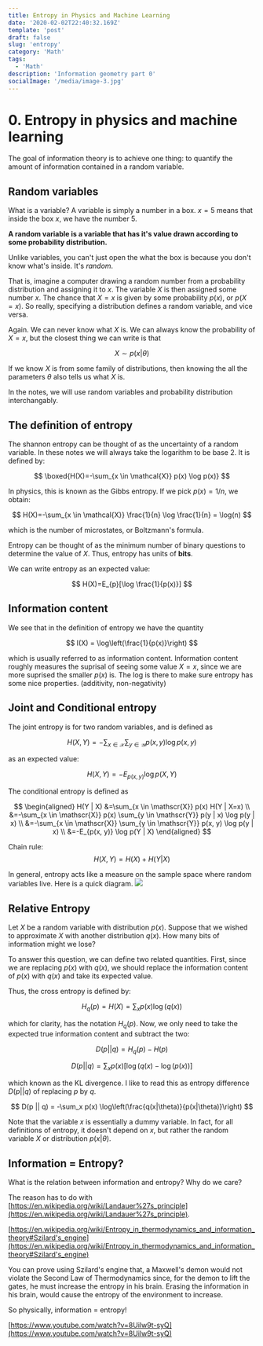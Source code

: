 ```yaml
---
title: Entropy in Physics and Machine Learning
date: '2020-02-02T22:40:32.169Z'
template: 'post'
draft: false
slug: 'entropy'
category: 'Math'
tags:
  - 'Math'
description: 'Information geometry part 0'
socialImage: '/media/image-3.jpg'
---
```


# 0. Entropy in physics and machine learning

The goal of information theory is to achieve one thing: to quantify the amount of information contained in a random variable. 

## Random variables

What is a variable? A variable is simply a number in a box. $x = 5$ means that inside the box $x$, we have the number 5. 

**A random variable is a variable that has it's value drawn according to some probability distribution.**

Unlike variables, you can't just open the what the box is because you don't know what's inside. It's *random*.  

That is, imagine a computer drawing a random number from a probability distribution and assigning it to $x$. The variable $X$ is then assigned some number $x$. The chance that $X = x$ is given by some probability $p(x)$, or $p(X = x)$. So really, specifying a distribution defines a random variable, and vice versa. 

Again. We can never know what $X$ is. We can always know the probability of $X = x$, but the closest thing we can write is that 

$$
X \sim p(x | \theta)
$$

If we know $X$ is from some family of distributions, then knowing the all the parameters $\theta$ also tells us what $X$ is.

In the notes, we will use random variables and probability distribution interchangably. 

## The definition of entropy

The shannon entropy can be thought of as the uncertainty of a random variable. In these notes we will always take the logarithm to be base 2. It is defined by:

$$
\boxed{H(X)=-\sum_{x \in \mathcal{X}} p(x) \log p(x)}
$$

In physics, this is known as the Gibbs entropy. If we pick $p(x) = 1/n$, we obtain:

$$
H(X)=-\sum_{x \in \mathcal{X}} \frac{1}{n} \log \frac{1}{n} = \log(n)
$$

which is the number of microstates, or Boltzmann's formula.

Entropy can be thought of as the minimum number of binary questions to determine the value of $X$. Thus, entropy has units of **bits**.

We can write entropy as an expected value:

$$
H(X)=E_{p}[\log \frac{1}{p(x)}]
$$

## Information content

We see that in the definition of entropy we have the quantity

$$
I(X) = \log\left(\frac{1}{p(x)}\right)
$$

which is usually referred to as information content. Information content roughly measures the suprisal of seeing some value $X = x$, since we are more suprised the smaller $p(x)$ is. The log is there to make sure entropy has some nice properties. (additivity, non-negativity)


## Joint and Conditional entropy

The joint entropy is for two random variables, and is defined as 

$$
H(X, Y)=-\sum_{x \in \mathcal{X}} \sum_{y \in \mathcal{Y}} p(x, y) \log p(x, y)
$$

as an expected value:

$$
H(X, Y)=-E_{p(x,y)} \log p(X, Y)
$$

The conditional entropy is defined as

$$
\begin{aligned}
H(Y | X) &=\sum_{x \in \mathscr{X}} p(x) H(Y | X=x) \\
&=-\sum_{x \in \mathscr{X}} p(x) \sum_{y \in \mathscr{Y}} p(y | x) \log p(y | x) \\
&=-\sum_{x \in \mathscr{X}} \sum_{y \in \mathscr{Y}} p(x, y) \log p(y | x) \\
&=-E_{p(x, y)} \log p(Y | X)
\end{aligned}
$$

Chain rule:
$$
H(X, Y)=H(X)+H(Y | X)
$$

In general, entropy acts like a measure on the sample space where random variables live. Here is a quick diagram.
![](https://upload.wikimedia.org/wikipedia/commons/thumb/d/d4/Entropy-mutual-information-relative-entropy-relation-diagram.svg/2560px-Entropy-mutual-information-relative-entropy-relation-diagram.svg.png)

## Relative Entropy 

Let $X$ be a random variable with distribution $p(x)$. Suppose that we wished to approximate $X$ with another distribution $q(x)$. How many bits of information might we lose?

To answer this question, we can define two related quantities. First, since we are replacing $p(x)$ with $q(x)$, we should replace the information content of $p(x)$ with $q(x)$ and take its expected value.

Thus, the cross entropy is defined by:

$$
H_q(p) = H(X) = \sum_x p(x) \log(q(x))
$$

which for clarity, has the notation $H_q(p)$. Now, we only need to take the expected true information content and subtract the two:

$$
D(p || q) = H_q(p) - H(p) 
$$ 

$$
D(p || q) = \sum_x p(x) [\log(q(x) - \log(p(x))]
$$

which known as the KL divergence. I like to read this as entropy difference $D(p || q)$ of replacing $p$ by $q$.

$$
D(p || q) = -\sum_x p(x) \log\left(\frac{q(x|\theta)}{p(x|\theta)}\right)
$$

Note that the variable $x$ is essentially a dummy variable. In fact, for all definitions of entropy, it doesn't depend on $x$, but rather the random variable $X$ or distribution $p(x|\theta)$.

## Information = Entropy?

What is the relation between information and entropy? Why do we care?

The reason has to do with [https://en.wikipedia.org/wiki/Landauer%27s_principle](https://en.wikipedia.org/wiki/Landauer%27s_principle). 

[https://en.wikipedia.org/wiki/Entropy_in_thermodynamics_and_information_theory#Szilard's_engine](https://en.wikipedia.org/wiki/Entropy_in_thermodynamics_and_information_theory#Szilard's_engine)

You can prove using Szilard's engine that, a Maxwell's demon would not violate the Second Law of Thermodynamics since, for the demon to lift the gates, he must increase the entropy in his brain. Erasing the information in his brain, would cause the entropy of the environment to increase.

So physically, information = entropy!

[https://www.youtube.com/watch?v=8Uilw9t-syQ](https://www.youtube.com/watch?v=8Uilw9t-syQ)